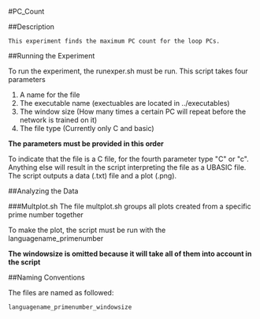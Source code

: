 #PC_Count

##Description

	This experiment finds the maximum PC count for the loop PCs.

##Running the Experiment

To run the experiment, the runexper.sh must be run. This script takes four parameters
   
1. A name for the file
2. The executable name (exectuables are located in ../executables)
3. The window size (How many times a certain PC will repeat before the network is trained on it)
4. The file type (Currently only C and basic)

**The parameters must be provided in this order**

To indicate that the file is a C file, for the fourth parameter type "C" or "c". Anything else will result in the
script interpreting the file as a UBASIC file. The script outputs a data (.txt) file and a plot (.png).

##Analyzing the Data

###Multplot.sh
The file multplot.sh groups all plots created from a specific prime number together

To make the plot, the script must be run with the languagename_primenumber
   
   **The windowsize is omitted because it will take all of them into account in the script**

##Naming Conventions

The files are named as followed:

    languagename_primenumber_windowsize